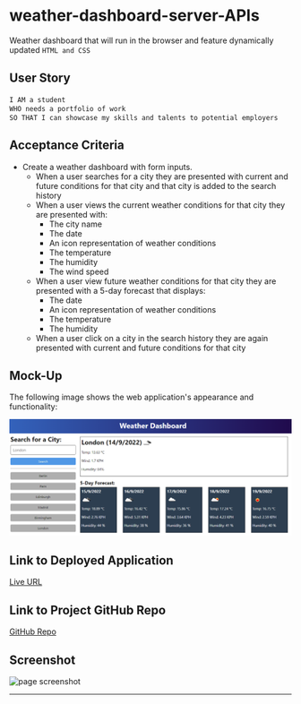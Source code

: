 # weather-dashboard-server-APIs
Weather dashboard that will run in the browser and feature dynamically updated `HTML and CSS`




## User Story
```
I AM a student 
WHO needs a portfolio of work 
SO THAT I can showcase my skills and talents to potential employers
```

## Acceptance Criteria

* Create a weather dashboard with form inputs.
  * When a user searches for a city they are presented with current and future conditions for that city and that city is added to the search history
  * When a user views the current weather conditions for that city they are presented with:
    * The city name
    * The date
    * An icon representation of weather conditions
    * The temperature
    * The humidity
    * The wind speed
  * When a user view future weather conditions for that city they are presented with a 5-day forecast that displays:
    * The date
    * An icon representation of weather conditions
    * The temperature
    * The humidity
  * When a user click on a city in the search history they are again presented with current and future conditions for that city

## Mock-Up

The following image shows the web application's appearance and functionality:

![The weather app includes a search option, a list of cities, and a five-day forecast and current weather conditions for London.](./assets/10-server-side-apis-challenge-demo.png)

## Link to Deployed Application

[Live URL]()

## Link to Project GitHub Repo

[GitHub Repo]()

## Screenshot
<img src="https://github.com/ladycosy/anna-portfolio_page/blob/fc7d317ed90cd572c830b26ed04c3ee0de7c3958/images/page_screenshot.png" alt="page screenshot" width="400"/>

---
